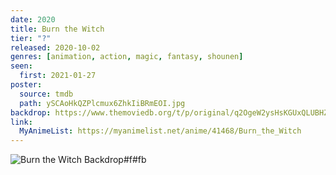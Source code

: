 ```yaml
---
date: 2020
title: Burn the Witch
tier: "?"
released: 2020-10-02
genres: [animation, action, magic, fantasy, shounen]
seen:
  first: 2021-01-27
poster:
  source: tmdb
  path: ySCAoHkQZPlcmux6ZhkIiBRmEOI.jpg
backdrop: https://www.themoviedb.org/t/p/original/q2OgeW2ysHsKGUxQLUBHZwv2rcw.jpg
link:
  MyAnimeList: https://myanimelist.net/anime/41468/Burn_the_Witch
---
```


![Burn the Witch Backdrop#f#fb](https://www.themoviedb.org/t/p/original/bH8uop5QkOoooDDRf3axSmtpsyw.jpg "Source: TMDB")
